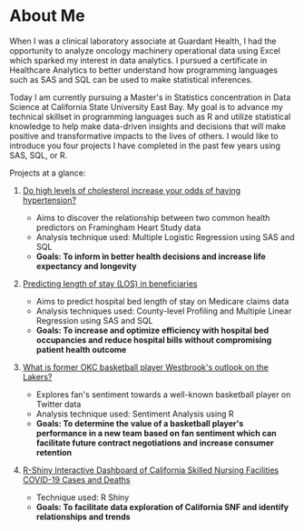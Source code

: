 # About Me

When I was a clinical laboratory associate at Guardant Health, I had the opportunity to analyze oncology machinery operational data using Excel which sparked my interest in data analytics.
I pursued a certificate in Healthcare Analytics to better understand how programming languages such as SAS and SQL can be used to make statistical inferences.

Today I am currently pursuing a Master's in Statistics concentration in Data Science at California State University East Bay. My goal is to advance my technical skillset in programming languages such as R and utilize statistical knowledge to help make data-driven insights and decisions that will make positive and transformative impacts to the lives of others.
I would like to introduce you four projects I have completed in the past few years using SAS, SQL, or R.

Projects at a glance:

1. [Do high levels of cholesterol increase your odds of having hypertension?](https://github.com/ihnguyen/SAS_Project)
   - Aims to discover the relationship between two common health predictors on Framingham Heart Study data
   - Analysis technique used: Multiple Logistic Regression using SAS and SQL
   -  **Goals: To inform in better health decisions and increase life expectancy and longevity**

2. [Predicting length of stay (LOS) in beneficiaries](https://github.com/ihnguyen/SAS_Project2)
   - Aims to predict hospital bed length of stay on Medicare claims data
   - Analysis techniques used: County-level Profiling and Multiple Linear Regression using SAS and SQL
   - **Goals: To increase and optimize efficiency with hospital bed occupancies and reduce hospital bills without compromising patient health outcome**

3. [What is former OKC basketball player Westbrook's outlook on the Lakers?](https://github.com/ihnguyen/R_Project)
   - Explores fan's sentiment towards a well-known basketball player on Twitter data
   - Analysis technique used: Sentiment Analysis using R
   - **Goals: To determine the value of a basketball player's performance in a new team based on fan sentiment which can facilitate future contract negotiations and increase consumer retention**

4. [R-Shiny Interactive Dashboard of California Skilled Nursing Facilities COVID-19 Cases and Deaths](https://aibx1h-thuy0nhi0nguyen.shinyapps.io/SkilledNursingFacilities/)
   - Technique used: R Shiny
   - **Goals: To facilitate data exploration of California SNF and identify relationships and trends**
